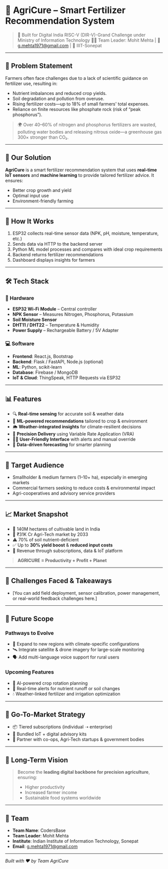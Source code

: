 # 🌱 AgriCure – Smart Fertilizer Recommendation System

> 🚀 Built for Digital India RISC-V (DIR-V)-Grand Challenge under Ministry of Information Technology 
> 👨‍💻 Team Leader: Mohit Mehta | 📧 g.mehta1971@gmail.com | 🏫 IIIT-Sonepat

---

## 🚜 Problem Statement

Farmers often face challenges due to a lack of scientific guidance on fertilizer use, resulting in:

- Nutrient imbalances and reduced crop yields.
- Soil degradation and pollution from overuse.
- Rising fertilizer costs—up to 18% of small farmers' total expenses.
- Reliance on finite resources like phosphate rock (risk of “peak phosphorus”).

> 🌍 Over 40–60% of nitrogen and phosphorus fertilizers are wasted, polluting water bodies and releasing nitrous oxide—a greenhouse gas 300× stronger than CO₂.

---

## 🌾 Our Solution

**AgriCure** is a smart fertilizer recommendation system that uses **real-time IoT sensors** and **machine learning** to provide tailored fertilizer advice. It ensures:

- Better crop growth and yield
- Optimal input use
- Environment-friendly farming

---

## 🧠 How It Works

1. ESP32 collects real-time sensor data (NPK, pH, moisture, temperature, etc.)
2. Sends data via HTTP to the backend server
3. Python ML model processes and compares with ideal crop requirements
4. Backend returns fertilizer recommendations
5. Dashboard displays insights for farmers

---

## 🛠️ Tech Stack

### 🔧 Hardware
- **ESP32 Wi-Fi Module** – Central controller
- **NPK Sensor** – Measures Nitrogen, Phosphorus, Potassium
- **Soil Moisture Sensor**
- **DHT11 / DHT22** – Temperature & Humidity
- **Power Supply** – Rechargeable Battery / 5V Adapter

### 💻 Software
- **Frontend**: React.js, Bootstrap
- **Backend**: Flask / FastAPI, Node.js (optional)
- **ML**: Python, scikit-learn
- **Database**: Firebase / MongoDB
- **IoT & Cloud**: ThingSpeak, HTTP Requests via ESP32

---

## 📊 Features

- 🔍 **Real-time sensing** for accurate soil & weather data
- 🧠 **ML-powered recommendations** tailored to crop & environment
- 🌦️ **Weather-integrated insights** for climate-resilient decisions
- 🎯 **Precision Delivery** using Variable Rate Application (VRA)
- 🧑‍🌾 **User-Friendly Interface** with alerts and manual override
- 🔁 **Data-driven forecasting** for smarter planning

---

## 🎯 Target Audience

- Smallholder & medium farmers (1–10+ ha), especially in emerging markets
- Commercial farmers seeking to reduce costs & environmental impact
- Agri-cooperatives and advisory service providers

---

## 📈 Market Snapshot

- 🌾 140M hectares of cultivable land in India
- 💸 ₹31K Cr Agri-Tech market by 2033
- ⚠️ 70% of soil nutrient-deficient
- ✅ Up to **30% yield boost** & **reduced input costs**
- 💼 Revenue through subscriptions, data & IoT platform

> **AGRICURE = Productivity + Profit + Planet**

---

## 🚧 Challenges Faced & Takeaways

- [You can add field deployment, sensor calibration, power management, or real-world feedback challenges here.]

---

## 🔮 Future Scope

### Pathways to Evolve
- 📍 Expand to new regions with climate-specific configurations
- 🛰️ Integrate satellite & drone imagery for large-scale monitoring
- 🗣️ Add multi-language voice support for rural users

### Upcoming Features
- 🌱 AI-powered crop rotation planning
- 📢 Real-time alerts for nutrient runoff or soil changes
- 💧 Weather-linked fertilizer and irrigation optimization

---

## 🧭 Go-To-Market Strategy

- 📦 Tiered subscriptions (individual ➝ enterprise)
- 🧃 Bundled IoT + digital advisory kits
- 🤝 Partner with co-ops, Agri-Tech startups & government bodies

---

## 🏁 Long-Term Vision

> Become the **leading digital backbone for precision agriculture**, ensuring:
> - Higher productivity
> - Increased farmer income
> - Sustainable food systems worldwide

---

## 👥 Team

- **Team Name**: CodersBase 
- **Team Leader**: Mohit Mehta  
- **Institute**: Indian Institute of Information Technology, Sonepat  
- **Email**: [g.mehta1971@gmail.com](mailto:g.mehta1971@gmail.com)

---

*Built with ❤️ by Team AgriCure*

